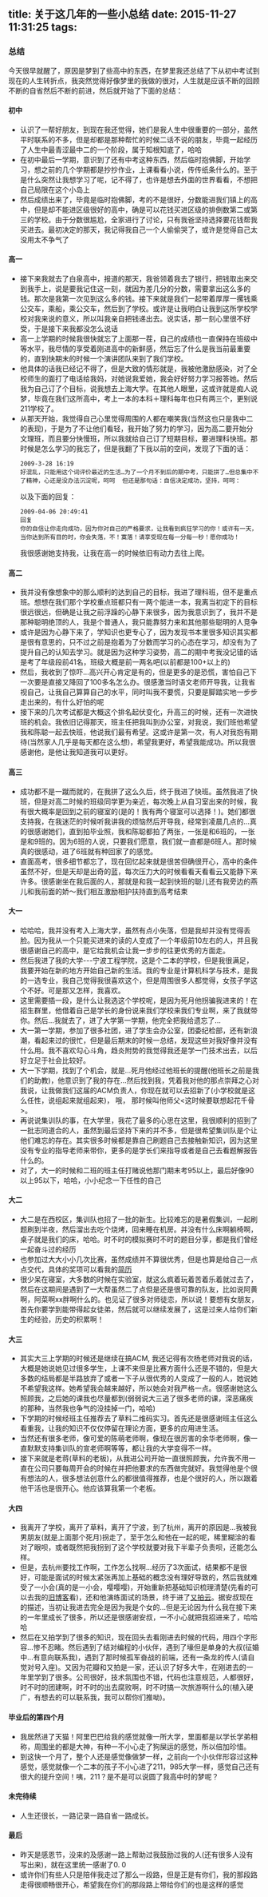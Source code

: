 title: 关于这几年的一些小总结
date: 2015-11-27 11:31:25
tags:
---

### 总结
  今天很早就醒了，原因是梦到了些高中的东西，在梦里我还总结了下从初中考试到现在的人生转折点，我突然觉得好像梦里的我做的很对，人生就是应该不断的回顾不断的自省然后不断的前进，然后就开始了下面的总结：

#### 初中

- 认识了一帮好朋友，到现在我还觉得，她们是我人生中很重要的一部分，虽然平时联系的不多，但是却都是那种帮忙的时候二话不说的朋友，毕竟一起经历了人生中最青涩最中二的一个阶段，属于知根知底了，哈哈
- 在初中最后一学期，意识到了还有中考这种东西，然后临时抱佛脚，开始学习，想之前的几个学期都是抄抄作业，上课看看小说，传传纸条什么的。至于是什么突然让我想学习了呢，记不得了，也许是想去外面的世界看看，不想把自己局限在这个小岛上
- 然后成绩出来了，毕竟是临时抱佛脚，考的不是很好，分数能进我们镇上的高中，但是却不能进区级很好的高中，确是可以花钱买进区级的排倒数第二或第三的学校。由于分数很尴尬，全家进行了讨论，只有我爸坚持选择要花钱帮我买进去。最初决定的那天，我记得我自己一个人偷偷哭了，或许是觉得自己太没用太不争气了

#### 高一
- 接下来我就去了白泉高中，报道的那天，我爸领着我去了银行，把钱取出来交到我手上，说是要我记住这一刻，就因为差几分的分数，需要拿出这么多的钱。那次是我第一次见到这么多的钱。接下来就是我们一起带着厚厚一摞钱乘公交车，乘船，乘公交车，然后到了学校。或许是让我明白让我到这所学校学校对我来说的意义，所以叫我亲自把钱递出去。说实话，那一刻心里很不好受，于是接下来我都没怎么说话
- 高一上学期的时候我很快就忘了上面那一茬，自己的成绩也一直保持在班级中等水平，我尽情的享受着刚进高中的新鲜感，然后忘了什么是我当前最重要的，直到快期末的时候一个演讲团队来到了我们学校。
- 他具体的话我已经记不得了，但是大致的情形就是，我被他激励感染，对了全校师生的面打了电话给我妈，对她说我爱她，我会好好努力学习报答她。然后我为自己订了个目标，说我想去上海大学。在其他人眼里，这或许就是痴人说梦，毕竟在我们这所高中，考上一本的本科＋理科每年也只有两三个，更别说211学校了。
- 从那天开始，我觉得自己心里觉得周围的人都在嘲笑我(当然这也只是我中二的表现)，于是为了不让他们看轻，我开始了努力的学习，因为高二要开始分文理班，而且要分快慢班，所以我就给自己订了短期目标，要进理科快班。那时候是怎么学习的我忘了，但是我翻了下我以前的空间，发现了下面的话：
	```
	2009-3-28 16:19
	好混乱，只能用这个词评价最近的生活…为了一个月不到后的期中考，只能拼了…但总集中不了精神，心还是没办法沉淀呢，呵呵  但还是那句话：自信决定成功，坚持，呵呵：
	```
	以及下面的回复：
	```
	2009-04-06 20:49:41
	回复
	你的自信让你走向成功，因为你对自己的严格要求，让我看到疯狂学习的你！或许有一天，当你达到所有目的时，你会失落，不！寞落！请享受现在每一分每一秒！愿你成功！

	```
	我很感谢她支持我，让我在高一的时候依旧有动力去往上爬。

#### 高二
- 我并没有像想象中的那么顺利的达到自己的目标，我进了理科班，但不是重点班。想想在我们那个学校重点班都只有一两个能进一本，我离当初定下的目标很远很远，但确是让我之前浮躁的心静下来很多，因为我意识到了，我并不是那种聪明绝顶的人，我是个普通人，我只能靠努力来和其他那些聪明的人竞争
- 或许是因为心静下来了，学知识也更专心了，因为发现书本里很多知识其实都是很有意思的，只不过之前是抱着为了分数而学习的心态在学习，却没有为了提升自己的认知去学习。就是因为这种学习姿势，高二的期中考我没记错的话是考了年级段前41名，班级大概是前一两名吧(以前都是100+以上的)
- 然后，我收到了惊吓...高兴开心肯定是有的，但是更多的是恐慌，害怕自己下一次要是直接又降回了100多名怎么办。很感激当时语文老师开导我，让我省视自己，让我自己算算自己的水平，同时叫我不要慌，只要是脚踏实地一步步走出来的，有什么好怕的呢
- 接下来的几次考试都是大概这个排名起伏变化，升高三的时候，还有一次进快班的机会。我依旧记得那天，班主任把我叫到办公室，对我说，我们班他希望我和陈聪一起去快班，他说我们最有希望。这或许是第一次，有人对我抱有期待(当然家人几乎是每天都在这么想)，希望我更好，希望我能成功。所以我很感谢他，是他让我知道我可以更好。

#### 高三
- 成功都不是一蹴而就的，在我拼了这么久后，终于我进了快班。虽然我进了快班，但是对高二时候的班级同学更为亲近，每次晚上从自习室出来的时候，我有很大概率是回到之前的寝室的(是的！我有两个寝室可以选择！)。她们都很支持我，在我迷茫的时候听我讲我的烦恼然后开导我，经常到凌晨几点的...真的很感谢她们，直到拍毕业照，我和陈聪都拍了两张，一张是和6班的，一张是和9班的。因为6班的人说，只要我们愿意，我们就一直都是6班人。那时候真的很感动，进了6班就有种回家了的感觉。
- 直面高考，很多细节都忘了，现在回忆起来就是很苦但确很开心，高中的条件虽然不好，但是天却是出奇的蓝，每次压力大的时候看看天看看云又能静下来许多。很感谢坐在我后面的人，那就是和我一起到快班的聪儿还有我旁边的燕儿和我前面的娇～我们相互激励相护扶持直到高考结束

#### 大一
- 哈哈哈，我并没有考入上海大学，虽然有点小失落，但是我却并没有觉得丢脸。因为我从一个只能买进来的读的人变成了一个年级前10左右的人，并且我很感谢自己的高中，是它给我机会让我一步步的往更优秀的方面走。
- 然后我进了我的大学---宁波工程学院，这是个二本的学校，但是我很满足，我要开始在新的地方开始自己新的生活。我的专业是计算机科学与技术，是我的一选专业，我自己觉得我很喜欢这个，但是周围很多人都觉得，女孩子学这个不好。可是那又怎样，我喜欢。
- 这里需要插一段，是什么让我选这个学校呢，是因为死月他拐骗我进来的！在招生群里，他借着自己是学长的身份说来我们学校来我们专业啊，来了我就带你。然后...我就去了，进了大学第一学期，他完全把我给遗忘了…
- 大一第一学期，参加了很多社团，进了学生会办公室，团委纪检部，还有新浪潮，看起来过的很忙，但是最后期末的时候一总结，发现这些对我好像并没有什么用。我不喜欢勾心斗角，趋炎附势的我觉得我还是学一门技术出去，以后好立足于社会比较好。
- 大一下学期，找到了个机会，就是…死月他经过他班长的提醒(他班长之前是我们的助教)，他意识到了我的存在…然后找到我，凭着我对他的那点崇拜之心对我说，让我做我们这届的ACM负责人，你现在就可以去招新了(小学校就是这么任性，说组起来就组起来)， 哦， 那时候叫他师父<这时候要联想起花千骨>。
- 再说说集训队的事，在大学里，我花了最多的心思在这里，我很顺利的招到了一批志同道合的人，虽然到最后坚持下来的并不多，但是很希望集训队是个让他们难忘的存在。其实很多时候都是靠自己刷题自己去接触新知识，因为这里没有专业的指导老师来带你，更多的是学长们来指导或者是自己去看题解报告什么的。
- 对了，大一的时候和二班的班主任打赌说他那门期末考95以上，最后好像90以上95以下，哈哈，小小纪念一下任性的自己

#### 大二
- 大二是在西校区，集训队也招了一批的新生。比较难忘的是暑假集训，一起刷题刷到半夜，然后溜出去吃个烧烤，回来睡在机房。并没有什么床啊躺椅啊，桌子就是我们的床，哈哈。时不时的模拟赛时不时的题目分享，都是我们曾经一起奋斗过的经历
- 也参加过大大小小几次比赛，虽然成绩并不算很优秀，但是也算是给自己一点点交代，具体的奖项可以看我的[简历](http://f10.moe/curriculumvitae/)
- 很少呆在寝室，大多数的时候在实验室，就这么疯着玩着苦着乐着就过去了，然后在这期间是遇到了一大帮虽然二了点但是还是很可靠的队友，比如说阿黄啊，阿菜啊xx胖啊什么的。也见证了很多对师徒恋，所以说！要想有女朋友，首先你要学到能带得起女徒弟，然后就可以继续发展了，这是过来人给你们新生的经验，历史的积累啊！

#### 大三
- 其实大三上学期的时候还是继续在搞ACM, 我还记得有次杨老师对我说的话，大概是她说她见过很多学生，上课不来但是比赛方面什么还是不错的，但是大多数的结局都是半路放弃了或者一下子从很优秀的人变成了一般的人，她说她不希望我这样。她希望我会越来越好，所以她会对我严格一点。很感谢她这么照顾我，之后她的课我也尽量都到(弱弱说大三逃了很多老师的课，深恶痛疾的那种，当然我也争气的没挂掉一门，哈哈)
- 下学期的时候经班主任推荐去了草料二维码实习。首先还是很感谢班主任这么看重我，让我的知识不仅仅停留在理论方面，更多的应用进生活。
- 当然还有很多老师，像可爱的陈萌老师啊，像现在很厉害的余华老师啊，像一直默默支持集训队的宣老师啊等等，都让我的大学变得不一样。
- 接下来就是老蒋(草料的老板)，从我进公司开始一直很照顾我，允许我不用一直在公司只要每周开会的时候在并把他要求的东西做完就好。我觉得他是个很有想法的人，很多想法创意什么的都很值得推荐，也是个很好的人，所以跟着他干活也是很开心。他应该算我第一个老板。

#### 大四
- 我离开了学校，离开了草料，离开了宁波，到了杭州，离开的原因是...我被我男朋友(就是上面那个死月)拐走了，至于怎么和他在一起的呢，稀里糊涂的看对了眼呗，或者既然把我拐到了这个学校就要对我下半辈子负责呗，还能怎么样。
- 但是，去杭州要找工作啊，工作怎么找啊...经历了3次面试，结果都不是很好，可能是面试的时候太紧张再加上基础的概念没有理好导致的，然后我就难受了一小会(真的是一小会，嘤嘤嘤)，开始重新把基础知识梳理清楚(先看的可以去我的[旧博客](http://minary.blog.163.com/)看)，还和他演练面试的场景，终于进了[又拍云](https://www.upyun.com/index.html)。据安叔现在的描述，当初让我进去完全是因为我是个女的...但是无论因为什么我在接下来的一年里成长了很多，所以还是很感谢安叔，一不小心就把我招进来了，哈哈哈
- 然后在又拍学到了很多的知识，现在回头去看刚进去时候的代码，用四个字形容...惨不忍睹。然后遇到了结对编程的小伙伴，遇到了壕但是单身的大叔(征婚中...有意向联系我)，遇到了那时候孤军奋战的前端，还有一条龙的传人(请自觉对号入座)。又因为花瓣和又拍是一家，还认识了好多大牛，在刚进去的一年里学到了很多。公司很好，技术氛围也不错，代码也注意规范，人都很好，时不时的团建啊，时不时的出去腐败啊，时不时搞一次旅游啊什么的(植入硬广，有想去的可以联系我，我可以帮你们推呦)。

#### 毕业后的第四个月
- 我居然进了天猫！阿里巴巴给我的感觉就像一所大学，里面都是以学长学弟相称，周围坐的都是大神，有种一不小心走了狗屎运的感觉，所以倍加珍惜。
- 到这快一个月了，整个人还是感觉像做梦一样，之前向一个小伙伴形容过这种感觉，感觉就像一个二本的孩子不小心进了211，985大学一样，感觉自己还有很大的提升空间！咦，211？是不是可以说圆了我高中时的梦呢？

#### 未完待续
- 人生还很长，一路记录一路自省一路成长。


#### 最后
- 昨天是感恩节，没来的及感谢一路上帮助过我鼓励过我的人(还有很多人没有写出来)，就在这里统一感谢了0. 0
- 或许你们有些人只是陪伴我走过了那么一段路，但是正是有你们，我的那段路走得很顺畅很开心，希望我在你们的那段路上带给你们的也是这样的感觉